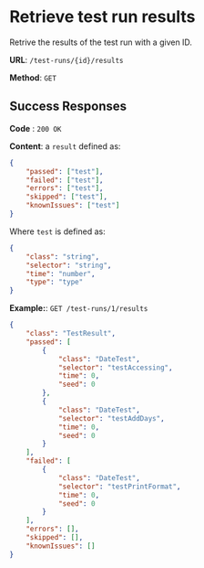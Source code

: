 # Retrieve test run results

Retrive the results of the test run with a given ID.

**URL**: `/test-runs/{id}/results`

**Method**: `GET`

## Success Responses

**Code** : `200 OK`

**Content**: a `result` defined as:

```json
{
	"passed": ["test"],
	"failed": ["test"],
	"errors": ["test"],
	"skipped": ["test"],
	"knownIssues": ["test"]
}
```

Where `test` is defined as:

```json
{
	"class": "string",
	"selector": "string",
	"time": "number",
	"type": "type"
}
```

**Example:**: `GET /test-runs/1/results`

```json
{
	"class": "TestResult",
	"passed": [
		{
			"class": "DateTest",
			"selector": "testAccessing",
			"time": 0,
			"seed": 0
		},
		{
			"class": "DateTest",
			"selector": "testAddDays",
			"time": 0,
			"seed": 0
		}
	],
	"failed": [
		{
			"class": "DateTest",
			"selector": "testPrintFormat",
			"time": 0,
			"seed": 0
		}
	],
	"errors": [],
	"skipped": [],
	"knownIssues": []
}
```

